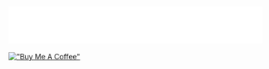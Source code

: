 <img src="assets/greetings.svg" alt=":greet:" />

[!["Buy Me A Coffee"](https://www.buymeacoffee.com/assets/img/custom_images/yellow_img.png)](https://www.buymeacoffee.com/andikaleonardo) 

<!--<img src="https://visitor-badge.laobi.icu/badge?page_id=andikaleonardo.andikaleonardo" alt="visitor badge"/>-->




